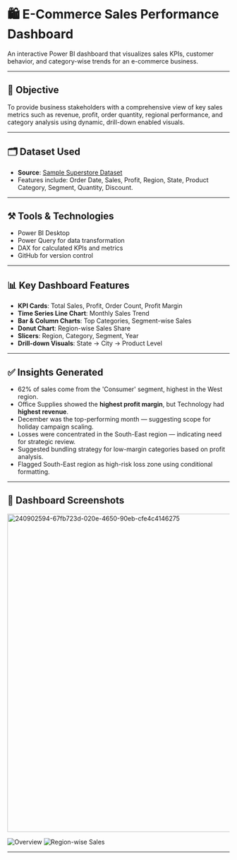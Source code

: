# 🛍️ E-Commerce Sales Performance Dashboard

An interactive Power BI dashboard that visualizes sales KPIs, customer behavior, and category-wise trends for an e-commerce business.

---

## 📌 Objective

To provide business stakeholders with a comprehensive view of key sales metrics such as revenue, profit, order quantity, regional performance, and category analysis using dynamic, drill-down enabled visuals.

---

## 🗂️ Dataset Used

- **Source**: [Sample Superstore Dataset](https://www.kaggle.com/datasets/vivek468/superstore-dataset-final)
- Features include: Order Date, Sales, Profit, Region, State, Product Category, Segment, Quantity, Discount.

---

## ⚒️ Tools & Technologies

- Power BI Desktop  
- Power Query for data transformation  
- DAX for calculated KPIs and metrics  
- GitHub for version control

---

## 📊 Key Dashboard Features

- **KPI Cards**: Total Sales, Profit, Order Count, Profit Margin  
- **Time Series Line Chart**: Monthly Sales Trend  
- **Bar & Column Charts**: Top Categories, Segment-wise Sales  
- **Donut Chart**: Region-wise Sales Share  
- **Slicers**: Region, Category, Segment, Year  
- **Drill-down Visuals**: State → City → Product Level

---

## ✅ Insights Generated

- 62% of sales come from the 'Consumer' segment, highest in the West region.  
- Office Supplies showed the **highest profit margin**, but Technology had **highest revenue**.  
- December was the top-performing month — suggesting scope for holiday campaign scaling.  
- Losses were concentrated in the South-East region — indicating need for strategic review.
- Suggested bundling strategy for low-margin categories based on profit analysis.
- Flagged South-East region as high-risk loss zone using conditional formatting.

---

## 📸 Dashboard Screenshots

<img width="1279" height="721" alt="240902594-67fb723d-020e-4650-90eb-cfe4c4146275" src="https://github.com/user-attachments/assets/237e6f39-808b-438b-a07d-a0b45ec9de53" />


![Overview](screenshots/dashboard_overview.png)
![Region-wise Sales](screenshots/sales_by_region.png)

---
